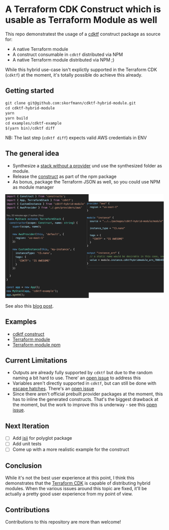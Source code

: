 # A Terraform CDK Construct which is usable as Terraform Module as well

This repo demonstratest the usage of a [cdktf](https://cdk.tf) construct package as source for:

- A native Terraform module
- A construct consumable in `cdktf` distributed via NPM
- A native Terraform module distributed via NPM ;)

While this hybrid use-case isn't explictly supported in the Terraform CDK (`cdktf`) at the moment, it's totally possible do achieve this already.

## Getting started

```
git clone git@github.com:skorfmann/cdktf-hybrid-module.git
cd cdktf-hybrid-module
yarn
yarn build
cd examples/cdktf-example
$(yarn bin)/cdktf diff
```

NB: The last step (`cdktf diff`) expects valid AWS credentials in ENV

## The general idea

- Synthesize a [stack without a provider](./packages/cdktf-hybrid-module/lib/module.ts) und use the synthesized folder as module.
- Release the [construct](./packages/cdktf-hybrid-module/lib/construct.ts) as part of the npm package
- As bonus, package the Terraform JSON as well, so you could use NPM as module manager

![cdktf-and-terraform](./cdktf-and-terraform.png)

See also this [blog post](https://dev.to/skorfmann/a-terraform-cdk-construct-which-doubles-as-native-terraform-module-447k).

## Examples

- [cdktf construct](./examples/cdktf-example)
- [Terraform module](./examples/terraform)
- [Terraform module npm](./examples/terraform-npm)

## Current Limitations

- Outputs are already fully supported by `cdktf` but due to the random naming a bit hard to use. There' an [open issue](https://github.com/hashicorp/terraform-cdk/issues/247) to address this
- Variables aren't directly supported in `cdktf`, but can still be done with [escape hatches](https://cdk.tf/escape-hatch). There's an [open issue](https://github.com/hashicorp/terraform-cdk/issues/249)
- Since there aren't official prebuilt provider packages at the moment, this has to inline the generated constructs. That's the biggest drawback at the moment, but the work to improve this is underway - see this [open issue](https://github.com/hashicorp/terraform-cdk/issues/98).

## Next Iteration

- [ ] Add [jsii](https://cdk.tf/jsii) for polyglot package
- [ ] Add unit tests
- [ ] Come up with a more realistic example for the construct

## Conclusion

While it's not the best user experience at this point, I think this demonstrates that the [Terraform CDK](https://cdkt.tf) is capable of distributing hybrid modules. When the various issues around this topic are fixed, it'll be actually a pretty good user experience from my point of view.

## Contributions

Contributions to this repository are more than welcome!
